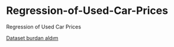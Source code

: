 # Regression-of-Used-Car-Prices
Regression of Used Car Prices

[Dataset burdan aldım](https://www.kaggle.com/competitions/playground-series-s4e9/data)
